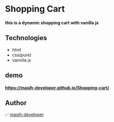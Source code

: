 # Shopping Cart

#### this is a dynamic shopping cart with vanilla js

## Technologies

-   html
-   css(pure)
-   vannila js

## demo

#### https://masih-developer.github.io/Shopping-cart/

## Author

✅ [masih-developer](https://github.com/masih-developer/)
